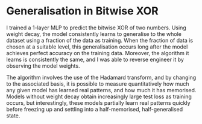 # Generalisation in Bitwise XOR

I trained a 1-layer MLP to predict the bitwise XOR of two numbers. Using weight decay, the model consistently learns to generalise to the whole dataset using a fraction of the data as training. When the fraction of data is chosen at a suitable level, this generalisation occurs long after the model achieves perfect accuracy on the training data. Moreover, the algorithm it learns is consistently the same, and I was able to reverse engineer it by observing the model weights.

The algorithm involves the use of the Hadamard transform, and by changing to the associated basis, it is possible to measure quantitatively how much any given model has learned real patterns, and how much it has memorised. Models without weight decay obtain increasingly large test loss as training occurs, but interestingly, these models partially learn real patterns quickly before freezing up and settling into a half-memorised, half-generalised state.
